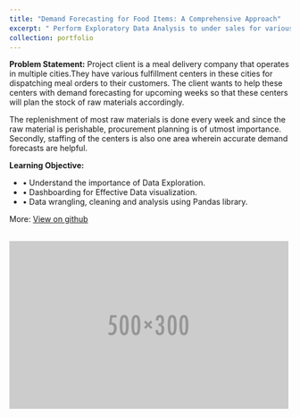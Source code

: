```yaml
---
title: "Demand Forecasting for Food Items: A Comprehensive Approach"
excerpt: " Perform Exploratory Data Analysis to under sales for various products in a store."
collection: portfolio
---
```


**Problem Statement:**
Project client is a meal delivery company that operates in multiple cities.They have various fulfillment centers in these cities for dispatching meal orders to their customers. The client wants to help these centers with demand forecasting for upcoming weeks so that these centers will plan the stock of raw materials accordingly.

The replenishment of most raw materials is done every week and since the raw material is perishable, procurement planning is of utmost importance. Secondly, staffing of the centers is also one area
wherein accurate demand forecasts are helpful.

**Learning Objective:**
<ul>
<li>•	Understand the importance of Data Exploration.</li>
<li>•	Dashboarding for Effective Data visualization.</li>
<li>•	Data wrangling, cleaning and analysis using Pandas library.</li>
</ul>

More: [View on github](https://github.com/Coolinglass/Exploratory-Data-Analysis/blob/main/Exploratory_Data_Analysis_(EDA).ipynb)

<br/><img src='/images/500x300.png'>
